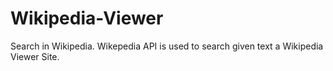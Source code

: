 # Wikipedia-Viewer
 Search in Wikipedia.
 Wikepedia API is used to search given text a Wikipedia Viewer Site.
